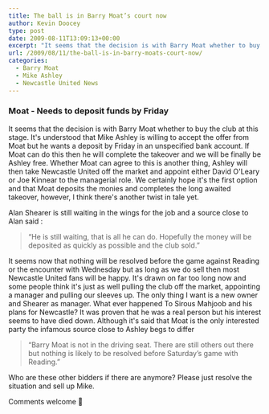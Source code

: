 ```yaml
---
title: The ball is in Barry Moat’s court now
author: Kevin Doocey
type: post
date: 2009-08-11T13:09:13+00:00
excerpt: "It seems that the decision is with Barry Moat whether to buy the club at this stage. It's understood that"
url: /2009/08/11/the-ball-is-in-barry-moats-court-now/
categories:
  - Barry Moat
  - Mike Ashley
  - Newcastle United News
---
```


### Moat - Needs to deposit funds by Friday

It seems that the decision is with Barry Moat whether to buy the club at this stage. It's understood that Mike Ashley is willing to accept the offer from Moat but he wants a deposit by Friday in an unspecified bank account. If  Moat can do this then he will complete the takeover and we will be finally be Ashley free. Whether Moat can agree to this is another thing, Ashley will then take Newcastle United off the market and appoint either David O'Leary or Joe Kinnear to the managerial role. We certainly hope it's the first option and that Moat deposits the monies and completes the long awaited takeover, however, I think there's another twist in tale yet.

Alan Shearer is still waiting in the wings for the job and a source close to Alan said :

> “He is still waiting, that is all he can do. Hopefully the money will be deposited as quickly as possible and the club sold.”

It seems now that nothing will be resolved before the game against Reading or the encounter with Wednesday but as long as we do sell then most Newcastle United fans will be happy. It's drawn on far too long now and some people think it's just as well pulling the club off the market, appointing a manager and pulling our sleeves up. The only thing I want is a new owner and Shearer as manager. What ever happened To Sirous Mahjoob and his plans for Newcastle? It was proven that he was a real person but his interest seems to have died down. Although it's said that Moat is the only interested party the infamous source close to Ashley begs to differ

> “Barry Moat is not in the driving seat. There are still others out there but nothing is likely to be resolved before Saturday’s game with Reading.”

Who are these other bidders if there are anymore? Please just resolve the situation and sell up Mike.

Comments welcome 🙂
